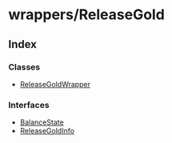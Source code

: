 # wrappers/ReleaseGold

## Index

### Classes

* [ReleaseGoldWrapper]()

### Interfaces

* [BalanceState]()
* [ReleaseGoldInfo]()

